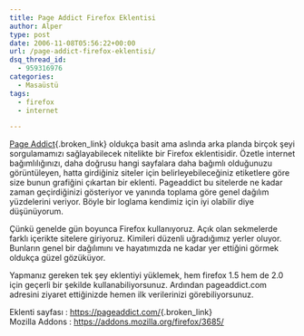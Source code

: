 ```yaml
---
title: Page Addict Firefox Eklentisi
author: Alper
type: post
date: 2006-11-08T05:56:22+00:00
url: /page-addict-firefox-eklentisi/
dsq_thread_id:
  - 959316976
categories:
  - Masaüstü
tags:
  - firefox
  - internet

---
```

[Page Addict][1]{.broken_link} oldukça basit ama aslında arka planda birçok şeyi sorgulamamızı sağlayabilecek nitelikte bir Firefox eklentisidir. Özetle internet bağımlılığınızı, daha doğrusu hangi sayfalara daha bağımlı olduğunuzu görüntüleyen, hatta girdiğiniz siteler için belirleyebileceğiniz etiketlere göre size bunun grafiğini çıkartan bir eklenti. Pageaddict bu sitelerde ne kadar zaman geçirdiğinizi gösteriyor ve yanında toplama göre genel dağılım yüzdelerini veriyor. Böyle bir loglama kendimiz için iyi olabilir diye düşünüyorum.

<div style="text-align: center">
</div>

Çünkü genelde gün boyunca Firefox kullanıyoruz. Açık olan sekmelerde farklı içerikte sitelere giriyoruz. Kimileri düzenli uğradığımız yerler oluyor. Bunların genel bir dağılımını ve hayatımızda ne kadar yer ettiğini görmek oldukça güzel gözüküyor.

Yapmanız gereken tek şey eklentiyi yüklemek, hem firefox 1.5 hem de 2.0 için geçerli bir şekilde kullanabiliyorsunuz. Ardından pageaddict.com adresini ziyaret ettiğinizde hemen ilk verilerinizi görebiliyorsunuz.

Eklenti sayfası : <https://pageaddict.com/>{.broken_link}  
Mozilla Addons : https://addons.mozilla.org/firefox/3685/

 [1]: https://pageaddict.com/